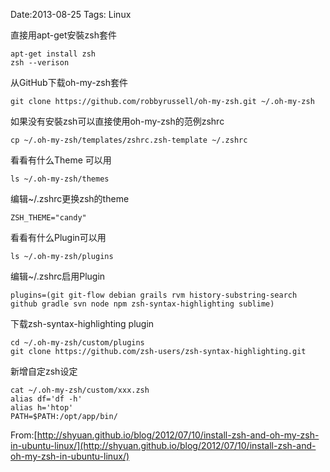 Date:2013-08-25
Tags: Linux

直接用apt-get安裝zsh套件
	
	apt-get install zsh
	zsh --verison

从GitHub下载oh-my-zsh套件

	git clone https://github.com/robbyrussell/oh-my-zsh.git ~/.oh-my-zsh

如果没有安裝zsh可以直接使用oh-my-zsh的范例zshrc

	cp ~/.oh-my-zsh/templates/zshrc.zsh-template ~/.zshrc

看看有什么Theme 可以用

	ls ~/.oh-my-zsh/themes

编辑~/.zshrc更换zsh的theme

	ZSH_THEME="candy"

看看有什么Plugin可以用

	ls ~/.oh-my-zsh/plugins

编辑~/.zshrc启用Plugin

	plugins=(git git-flow debian grails rvm history-substring-search github gradle svn node npm zsh-syntax-highlighting sublime)

下载zsh-syntax-highlighting plugin


	cd ~/.oh-my-zsh/custom/plugins
	git clone https://github.com/zsh-users/zsh-syntax-highlighting.git

新增自定zsh设定

	cat ~/.oh-my-zsh/custom/xxx.zsh
	alias df='df -h'
	alias h='htop'
	PATH=$PATH:/opt/app/bin/

From:[http://shyuan.github.io/blog/2012/07/10/install-zsh-and-oh-my-zsh-in-ubuntu-linux/](http://shyuan.github.io/blog/2012/07/10/install-zsh-and-oh-my-zsh-in-ubuntu-linux/)